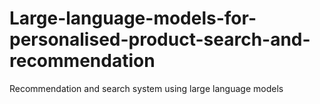 # Large-language-models-for-personalised-product-search-and-recommendation
Recommendation and search system using large language models
